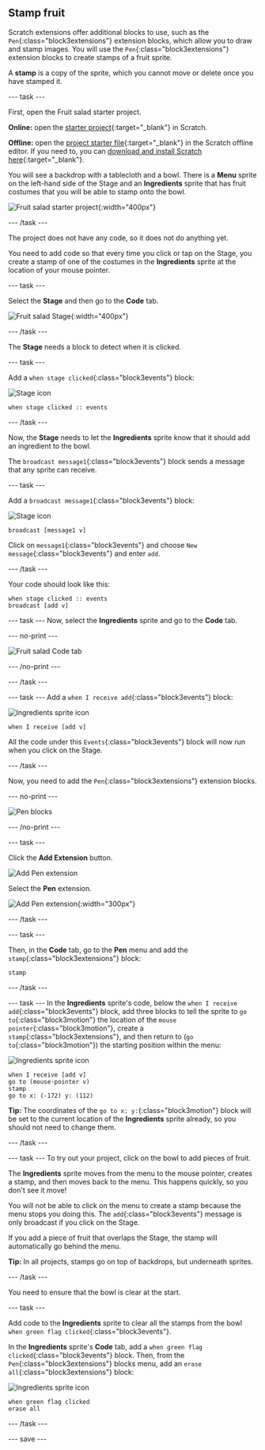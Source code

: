 ## Stamp fruit
Scratch extensions offer additional blocks to use, such as the `Pen`{:class="block3extensions"} extension blocks, which allow you to draw and stamp images. You will use the `Pen`{:class="block3extensions"} extension blocks to create stamps of a fruit sprite.

A **stamp** is a copy of the sprite, which you cannot move or delete once you have stamped it.

--- task ---

First, open the Fruit salad starter project.  

**Online:** open the [starter project](http://rpf.io/fruit-salad-on){:target="_blank"} in Scratch.

**Offline:** open the [project starter file](http://rpf.io/p/en/fruit-salad-go){:target="_blank"} in the Scratch offline editor. If you need to, you can [download and install Scratch here](https://scratch.mit.edu/download){:target="_blank"}.

You will see a backdrop with a tablecloth and a bowl. There is a **Menu** sprite on the left-hand side of the Stage and an **Ingredients** sprite that has fruit costumes that you will be able to stamp onto the bowl.

![Fruit salad starter project](images/fruit-starter.png){:width="400px"}

--- /task ---

The project does not have any code, so it does not do anything yet.

You need to add code so that every time you click or tap on the Stage, you create a stamp of one of the costumes in the **Ingredients** sprite at the location of your mouse pointer.

--- task ---

Select the **Stage** and then go to the **Code** tab.

![Fruit salad Stage](images/fruit-stage-code.png){:width="400px"}

--- /task ---

The **Stage** needs a block to detect when it is clicked.

--- task ---

Add a `when stage clicked`{:class="block3events"} block:

![Stage icon](images/StageIcon.png)


```blocks3
when stage clicked :: events
```

--- /task ---


Now, the **Stage** needs to let the **Ingredients** sprite know that it should add an ingredient to the bowl.

The `broadcast message1`{:class="block3events"} block sends a message that any sprite can receive.


--- task ---

Add a `broadcast message1`{:class="block3events"} block:


![Stage icon](images/StageIcon.png)


```blocks3
broadcast [message1 v]
```


Click on `message1`{:class="block3events"} and choose `New message`{:class="block3events"} and enter `add`.

--- /task ---

Your code should look like this:

```blocks3
when stage clicked :: events
broadcast [add v]
```

--- task ---
Now, select the **Ingredients** sprite and go to the **Code** tab.

--- no-print ---

![Fruit salad Code tab](images/fruit-code-tab.gif)

--- /no-print ---

--- /task ---

--- task ---
Add a `when I receive add`{:class="block3events"} block:

![Ingredients sprite icon](images/ingredientsSpriteIcon.png)


```blocks3
when I receive [add v]
```

All the code under this `Events`{:class="block3events"} block will now run when you click on the Stage.

--- /task ---

Now, you need to add the `Pen`{:class="block3extensions"} extension blocks.

--- no-print ---

![Pen blocks](images/fruit-pen-tool.gif)

--- /no-print ---

--- task ---

Click the **Add Extension** button.


![Add Pen extension](images/fruit-pen-extension.png)

Select the **Pen** extension.

![Add Pen extension](images/fruit-pen-extension2.png){:width="300px"}

--- /task ---

--- task ---


Then, in the **Code** tab, go to the **Pen** menu and add the `stamp`{:class="block3extensions"} block:

```blocks3
stamp
```
 --- /task ---

--- task ---
In the **Ingredients** sprite's code, below the `when I receive add`{:class="block3events"} block, add three blocks to tell the sprite to `go to`{:class="block3motion"} the location of the `mouse pointer`{:class="block3motion"}, create a `stamp`{:class="block3extensions"}, and then return to (`go to`{:class="block3motion"}) the starting position within the menu:

![Ingredients sprite icon](images/ingredientsSpriteIcon.png)


```blocks3
when I receive [add v]
go to (mouse-pointer v)
stamp
go to x: (-172) y: (112)
```

**Tip:** The coordinates of the `go to x: y:`{:class="block3motion"} block will be set to the current location of the **Ingredients** sprite already, so you should not need to change them.

--- /task ---

--- task ---
To try out your project, click on the bowl to add pieces of fruit.

The **Ingredients** sprite moves from the menu to the mouse pointer, creates a stamp, and then moves back to the menu. This happens quickly, so you don't see it move!

You will not be able to click on the menu to create a stamp because the menu stops you doing this. The `add`{:class="block3events"} message is only broadcast if you click on the Stage.

If you add a piece of fruit that overlaps the Stage, the stamp will automatically go behind the menu.

**Tip:** In all projects, stamps go on top of backdrops, but underneath sprites.

--- /task ---

You need to ensure that the bowl is clear at the start.

--- task ---

Add code to the **Ingredients** sprite to clear all the stamps from the bowl `when green flag clicked`{:class="block3events"}.

In the **Ingredients** sprite's **Code** tab, add a `when green flag clicked`{:class="block3events"} block. Then, from the `Pen`{:class="block3extensions"} blocks menu, add an `erase all`{:class="block3extensions"} block:


![Ingredients sprite icon](images/ingredientsSpriteIcon.png)

```blocks3
when green flag clicked
erase all
```
--- /task ---

--- save ---
